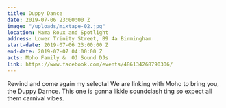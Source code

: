 ```yaml
---
title: Duppy Dance
date: 2019-07-06 23:00:00 Z
image: "/uploads/mixtape-02.jpg"
location: Mama Roux and Spotlight
address: Lower Trinity Street, B9 4a Birmingham
start-date: 2019-07-06 23:00:00 Z
end-date: 2019-07-07 04:00:00 Z
acts: Moho Family &  OJ Sound DJs
link: https://www.facebook.com/events/486134268790306/
---
```


Rewind and come again my selecta! We are linking with Moho to bring you, the Duppy Darnce. This one is gonna likkle soundclash ting so expect all them carnival vibes.  